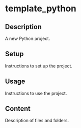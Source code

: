 # template_python

## Description
A new Python project.

## Setup
Instructions to set up the project.

## Usage
Instructions to use the project.

## Content
Description of files and folders.
